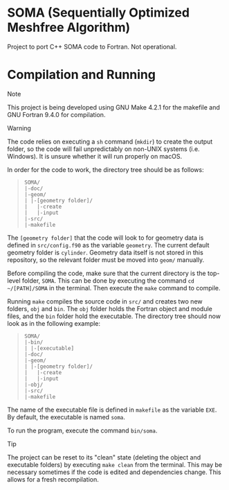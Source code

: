 # SOMA (Sequentially Optimized Meshfree Algorithm)
Project to port C++ SOMA code to Fortran. Not operational.

# Compilation and Running
> [!NOTE]
> This project is being developed using GNU Make 4.2.1 for the makefile and GNU Fortran 9.4.0 for compilation.

> [!WARNING]
> The code relies on executing a `sh` command (`mkdir`) to create the output folder, so the code will fail unpredictably on non-UNIX systems (i.e. Windows). It is unsure whether it will run properly on macOS.

In order for the code to work, the directory tree should be as follows:

> ```
>SOMA/
>|-doc/
>|-geom/
>| |-[geometry folder]/
>|   |-create
>|   |-input
>|-src/
>|-makefile
>```

The `[geometry folder]` that the code will look to for geometry data is defined in `src/config.f90` as the variable `geometry`. The current default geometry folder is `cylinder`. Geometry data itself is not stored in this repository, so the relevant folder must be moved into `geom/` manually.

Before compiling the code, make sure that the current directory is the top-level folder, `SOMA`. This can be done by executing the command `cd ~/[PATH]/SOMA` in the terminal. Then execute the `make` command to compile.

Running `make` compiles the source code in `src/` and creates two new folders, `obj` and `bin`. The `obj` folder holds the Fortran object and module files, and the `bin` folder hold the executable. The directory tree should now look as in the following example:

> ```
>SOMA/
>|-bin/
>| |-[executable]
>|-doc/
>|-geom/
>| |-[geometry folder]/
>|   |-create
>|   |-input
>|-obj/
>|-src/
>|-makefile
>```

The name of the executable file is defined in `makefile` as the variable `EXE`. By default, the executable is named `soma`.

To run the program, execute the command `bin/soma`.

> [!TIP]
> The project can be reset to its "clean" state (deleting the object and executable folders) by executing `make clean` from the terminal. This may be necessary sometimes if the code is edited and dependencies change. This allows for a fresh recompilation.